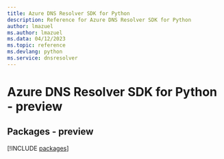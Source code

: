 ```yaml
---
title: Azure DNS Resolver SDK for Python
description: Reference for Azure DNS Resolver SDK for Python
author: lmazuel
ms.author: lmazuel
ms.data: 04/12/2023
ms.topic: reference
ms.devlang: python
ms.service: dnsresolver
---
```

# Azure DNS Resolver SDK for Python - preview
## Packages - preview
[!INCLUDE [packages](dns-resolver-index.md)]